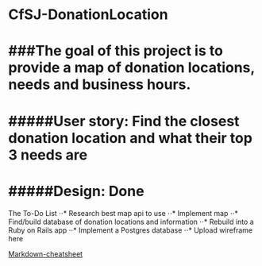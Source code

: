 CfSJ-DonationLocation
=====================

###The goal of this project is to provide a map of donation locations, needs and business hours.
======
#####User story: Find the closest donation location and what their top 3 needs are
======
#####Design: Done
======

The To-Do List
⋅⋅* Research best map api to use
⋅⋅* Implement map
⋅⋅* Find/build database of donation locations and information
⋅⋅* Rebuild into a Ruby on Rails app 
⋅⋅* Implement a Postgres database
⋅⋅* Upload wireframe here

[Markdown-cheatsheet](https://github.com/adam-p/markdown-here/wiki/Markdown-Cheatsheet)
